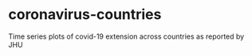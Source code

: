 # coronavirus-countries
Time series plots of covid-19 extension across countries as reported by JHU
